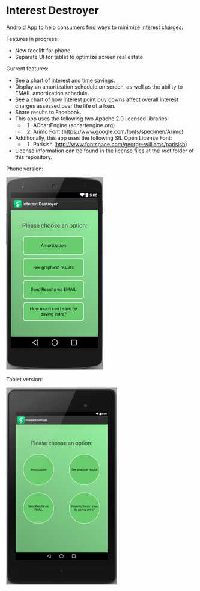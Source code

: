 # Interest Destroyer

Android App to help consumers find ways to minimize interest charges.

Features in progress:
- New facelift for phone.
- Separate UI for tablet to optimize screen real estate.

Current features:
- See a chart of interest and time savings.
- Display an amortization schedule on screen, as well as the ability to EMAIL amortization schedule.
- See a chart of how interest point buy downs affect overall interest charges assessed over the life of a loan.
- Share results to Facebook.
- This app uses the following two Apache 2.0 licensed libraries:
    - 1. AChartEngine (achartengine.org)
    - 2. Arimo Font (https://www.google.com/fonts/specimen/Arimo)
- Additionally, this app uses the following SIL Open License Font: 
    - 1. Parisish (http://www.fontspace.com/george-williams/parisish)
- License information can be found in the license files at the root folder of this repository.

Phone version:

![Phone Main Screen](https://github.com/azadibogolubov/InterestDestroyer/blob/master/Images/phoneScreen.png) 

Tablet version:

![Tablet Main Screen](https://github.com/azadibogolubov/InterestDestroyer/blob/master/Images/tabletScreen.png)
